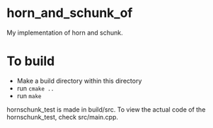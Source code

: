 # horn_and_schunk_of
My implementation of horn and schunk.

# To build
- Make a build directory within this directory
- run `cmake ..`
- run `make`

hornschunk_test is made in build/src. To view the actual 
code of the hornschunk_test, check src/main.cpp.
